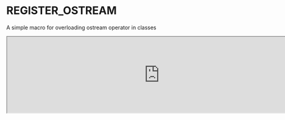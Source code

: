# REGISTER_OSTREAM
A simple macro for overloading ostream operator in classes


<iframe width="800px" height="200px" src="https://godbolt.org/e#z:OYLghAFBqd5QCxAFwE4FN0BoCWIIDGAtgIYDW6AgqsAM4gDkAtACIDCAspQNICiA%2BgCEAqgEkAMi34AVAJoAFXgFIAzCwBK6ADYB1HMgQt0AI1EA7AGYB7BlgJWiABxxb0qcSTPAAriWDpRABMQAiUAJkFwwTtvWmQHAHlvZEdkgDEXdDMSInRGWwtM%2Blh0QP0rVCCQAEYsQtcq2vqsnLz0AA8cx1cAOgJHRyxQBlscWnMCLW9A0sYABlHaDhIcMwBlK29UAjyGBdxaBMcs%2BdstT2AqkYBKLAhS8srgsLrMqpfm7NyQZJdaAHoMMAxsg3PwrHEMDkeggBkN8gcJlMZsE9otlqsNlsdoxqosjic0Vhzl4rgxbvcyvEniAVK8GsE6Z9Wj9kH9/qQCKgrPxflpaDD4SNEWZJtNZkSxhj1pttrs8QcCWZTsSLmTrrcxpxyOh5NyAFboAjIXG2fU1LBmdAAdwyDJAADZblpGABWWzKolWRjSDDoADU4RUCpNaIpSHsM14VIquHwzO%2BHS6vX6g2sZmQawIJFcNQALHUrBnhLRde0VebaiTQKEIlEsKXXMacEX8FlAmwrFMiMrqi92%2BJVugAHLeIjGNw1V1YRwQ/Qtsyd7u9l6z2jzouDq2j8eT6rTxtGtlFtbIEioZBLscrhvaI8L0/n5BbkdjieoKcNs8Xq89movOInxfHd3ynW5aFlHEGCDVYxRmQMVDYFtIXQHJVGUOZKBg0VkQDcIwj5AEgRBMEITQVCiBhAZ8KUTDaMoSYSFoWh/Q4ABPNhzmY%2BilAAdkiTD/SE/11F4ABxUQ1mkXh1H4BIpNEygOAgdjOKY2gsH9HBNMCTTaGuVQBMoYStIzLSEJYf1g0M%2BiTMCTZjFcf1Agsqzqh6ayVCMkz7DMOJ/QIBBzwAKn9FjVEs/CAAltC0Kx/WtCotECGivJ43iWBsujssoVZkH9UhVggAy6P42zhNUriWNoLKsME4S4mCEJNny1Q2DasKEPaxCwuQJr2y0Wq%2BJYcliTdD0VW9JMnBTOFQwWcNmqjGNUDjCAEzyQjAXQYE4lIlDoVhNMi0zbNc2qAt02QEsywrEAXmrEIonrQ9m1be4zA7LtrwtAchxAycVAdAAOGc52PRdvr/Wo1w3MxgLfQGQdvJsIcfH8od7FH7xPb9n3%2BxGPyB0HAIx5cLVJ/Ht0J2kQfAyDdhgixPvQCwRPEyTpNk%2BTpEUjh%2BCi%2BR5B4sIVBmQorXZiSpJkuSFN4JSBaFkWVFg3CurIqEiHQlW1fFQMwjCTluV5Nl%2BRhGicqDcWh39YclIENZeEUdRKGkBJ1CE/CQEtrDRZtyWADVKFkp2Xbdj3hPwzTfet1nbfkoQOeHEyTO9wN%2BINsIVYDgNE94YdLNTtPDYzzLDZ4ujRZwCxxf9IX%2BBDsT%2BGHFXvBZtmG6bluVfbGuc/jyWu/UZvhwgfg5iwfhan4F5%2BDpfgC34ad%2BAdKfeKn0H%2BAATin6pJ%2Bnme%2Bz3heLr3lfqjX6eN%2Bnrfql32fJ7trAelf647cruq/bFweA1E6WuZy15grZSr8ejvwSIHGS4gEiUBYLwKQXA2DqASBAf%2BnNZY8z5ppfg/Bg6NxHmsXBJUv5xwln/DmMtubyyUnMCAalmLv2LswlhrDWFKFdO1eqQkLCoBwO2XqTVNYUXCA6f0VhjioBINSNqbUICNRACAYRaEwhiIhJpBhNVVEBXfnxQQzCOFcOMsJCEXUOpBk0WYnqidBDJysWwf0%2BdC6GTYa4txhjypCQwMgLYZhxE1S8m4oJwSQlp04Z4sun8yG23QVQoBfNqj0KqppRw1QmGhIyYGcJ3D/S8P4Z9QRijlHa20RItw0iKiyMQvIvqRSDolLURpf0mjRE6Izvo4uHicmmKqQ4ixVV7GOKIbYiSKdMnjM6dk4xXtELmNFqkwZ9sOCO2djJCOntekBR6AszZTjMqBImWEoxJlvG%2BP8S4w5lzgldOmZEq2/tf5SwwdQ4BSkwhJPUik2o/pHBhHSVcyZxzhJ5IEQopR9TWllKkTI2Z1SwXFMhU0lp2iCC6MzoCiJPTYV9NFpY3Zwy7EAvGTctO2KDYqB2WSpZKzw7uw2WSgg2zqiDODqHVZrs6XEqmaS7qOKKVhEWQ7fgYc1mcs2Yy35gy9kXKuSS4SpzUB%2BIhDKolqqjkROGlEh55CnlxKwSAlQHzmJfJSS8H5Kh/kArlTwvhoLangvIiotRkiKmoF6TUoRELSlIqqq01F7SDHcpMeFMl/T1JSoJaMtVGTrWDKDJS3ldshUio5ZHcVTKWUh2Fey9ZXKgUzMTfGgVmzqXZtpWmhl2zi1ktZWW0VkdMmxs2fGlQgrll1tTfSxNErW34v4AXfZHTZVBq8egHxirzkHOjdGptGUtU/x1bEwB%2BqlJ5iNU01JpqUl0h%2BXmS1eaIkgoKfCr1zrykwt5R6upjqGn%2BI0b6lFaKh3qu6SGwtuKBl9pGaIMZ06glNtDfM5lJbk05rFZWhNHVa0ptzY2kdcb5nVsTaWmD4Hu1VszWy8tns4P5oQxS3tVLQPYcGT2zDHbYMxvg82%2BZeY200vrV2jqEq6N9oHSqw5saFVKoCc%2Bv9VrqNzvuQumJlDl00I4K6ddJqflmscDuxwBYfmun3dc%2BDR6XInpvZCl1F65Faa1oi%2B96k/VPsDXhrF77EKfrJTYwl/HXEAas5BnqKGwMVvQy5hx0H3M4ao3hmj/L6MUbQ8xjDmyfMkdwxqwDBHguoY82F%2BT5GEt%2BdCU5uZFLWNEfbal0j2zsuJsi4xg9OTAuOFdPF3z%2BWKsRv7c4qdlyuNjrOcqxrDmmuCcysJ3OurxOvI4A6aTPzvm/O3SkpTFWUlOnS%2Bp21x77UItKbpyp2Kr0OsM964z3FH0Boxa%2B/DeLbORp/R1xz1HYteaTbl6r6arvFc7aV255WkMdTcyRu7r2eoPco7NgLl3CPIeIyVu7gOoNZry9Fsrl3CtveB49u7sPvsQ%2Bq1D57l3KsgZux9iDmOa0o6i/5mLzmxFY4YwjiDpPjv1cHUS5r46eMcbO09tOQnSHatEwAzBEneLDc3bJ8bu6UnTh%2BWvH5vFVOp1jRpwpG2RHLfPaty9Bn5eNO21osR/q9HmcxW%2BzLR3E12ajczlhGWerxuAzl8nua7uW6KwTkraOeWZclWTkLiWeoSq%2B95h3j2ndRwB1VnHnmwfI6w47on0PnNI4ce9kHEGY/%2Bh%2B5y/3BaXd46B9j%2BPnmM/g/D37yP6OSdB%2Bz0lqn9v8%2B/ZCWbvljheIl4p55%2BvbGGt8YmfT1rvGTedYC2zgei6xPc4G8DPno25MKcmyLxwYu68pOBpL6X83NOLdPeIlbbq1sq6dXe5pD7Ndmf27cyz%2BubOG5O7%2B7vL6i8u7t3DrPjeku37D%2B7tL1eLvOe99d63oXPfhfx5XlPQvZ3c3eZUPWPeHG3CDMApPX3KvNTf7aPBvSAzzRPZPBtIAgPZzXPVzCAn/BxCVbAn3AA9Av7YnF3cvO/b/D3fA7ZCg5/SHDAtPEAilZvK3F/GrVgivdg1PfDRwYGJAvArZPgurdjdrdveDbjSdNvS/eAjVPvKuETSWJdIfPmbeUfLdc1CbYXabFJDeH5UGH5bef5RffJZfT1bTBXaFJXfTFfCwtXXfEzXbbXQ/EyY/Zgg3DqI3U7GQq/YA2vJ/cA%2B/ZAx/FLVHRg3gz/OPB/X/V3f/bg8I8raAqI4ImI6AtA1/WQqPF3RPZIwQljUIwnUgrI5g2rN3PLO7QgmA4gjI/9d/cggQ6goQugog%2BIoo6/Eozgyg9gu7To%2BgsItovw8lYQso27CDfgiLWAwAgYzAl3beBopjGIuYlvWnATPDSQtraQnw87XvbrdnRQihLnF5BJOhTRGTMbTQoXZTHQ8XOfFJXeKOeDVJOYSXLYt/PDGXLfW9KFV1d1T4ozBwnbffPbKXeDNwvlDw6xc/V4r2OokogIr/boiDeE9IlnGYkoyI3Axor3AoiPaYpg2vJIzEhYmg5LCY6o1E/EoYnIokmrVAyYkgt4sgkoyo3IrE7ZSolEng8rZohE8oynHEgvPE3g3owIqg4koQkUqo1oxk4o2vcYtgvkzzeUrghgoU8rJYhU0YzzDUlU/omU9o/wuYeYmrfeEQ1vYdNYlrCdDY6E/U1nXY/vTnZ5eJEBaoRJU4kbDQ%2BTLQq40XXQ24wwzSGEvDJ4r5NJW0u04FJfWXJbM9KwjfZXWwzbew5FIE5wkEizPXdw0/TwqE6EmvIY%2BE1k8UiVZE%2Bkmo9xWE2vDEoIvIv/XUwoyMykltY00HAUuA2ohA7I1shPdsqYps3glkmkiovshkzIg0oYnk4smrHkzkhIy7SU6cno0cis7YpkuUnspUlcik3gnUroxUpLPcvoxs8cwYi3I0kY4PR/C8uI1Uzs9cwsos4cpE%2BE6VMQ8I9YrvCMysnY%2BdXrZQo41095D0/nc470y4qbP0m4/Qu4oMrJEM/eMMr5P5b803ObUwmM1fb4vTOFJM1XHfVMtpdM3w4NQ7HMyEpOY3V4gsi3TckIsk6U08tE6suimIz/OctUwPS80vVI7crkmHVikkuk8k/irAwSoQjk8snc7k8SiVWcqS0Sl3Rc58pvPi%2Bc5zZU/crUpLTS483Egc9U2S7ZI8lou8pi5soDG8zPMUk0qyvPRitc2Ux8oy1JMskSgyy7PsFyry5YpnD8q0xnd81Ckir2eQ7%2Bf8wfQCpSaoQ1ECsfQXRTbQqC2fGCwMh4hCp%2BVy5Cr5C1YK%2BCw9aMv4ywn4zfPC7fdRAEjXIi9FDM3XMi8NL9ezLYmioDbytSzij/Fy9ihS9Sl3Qk2stk0k28vU8y3g6kgaksgrdqjysS7i6IkkyS9yjq%2BoualIkk%2BSpamapSlyyUjirako3S0UxErchisy%2B8py%2BNEy3k7SxY6a0a8rU01ausp4u6xyici3J8iak0tyhythFqilHyzUq8mIwGhs/Sn8h8i3fqmy23aAt8zYgcz8vyvK4MuQh0hQiKw4l06KtdOKr0ifJK6ff01Kxwe41GnJUMkbUbY%2BEbBTC6F45nEwu1cw5MtfRXBMmwlm/CiqwirXGqkK/xeq5iOrb9C/Hw/6q7JcpE16iGi6xDLqmWt6s80AlytInq5ako8amG3s06ka8696%2BZIcr6kc3Wk8/W5WilKclSsvRWv6qsoY5S42iDXa9W/ajcp6waw6qUs62Wg2ilK6qW7U229he2887yuyvSwU825i5yj2ya1y4OlwmOi3Gs7WzzUG%2Byn2kOrsuE6G46x/NWza32i21JLW/OkGxPeGi0iJJGoKlG2ddG8Kx5AC7GjgfcdQgXC4xK30om6Cvg2C9KiJSmrKkbOTGKr5SbfcBm6dJmhbLm8q9fX4sqr4n1RwtM/mweg7QLCEhxLwsWmQiWz6tO%2Bi4as24u5O%2BWuOmrbqou6OiyuLK%2Bts028Gu%2Bsaly4S36pWi%2BilI24%2BmIxaz%2Bu2nO2vK2p2zzDawB7OyG%2BZR2v%2Bkkl22%2B8%2B%2B%2B4YoGnikkr2va%2B6y7AO62265%2BqOrB5zR61B%2BaoQ4hsGghr%2B5Bt07yn6rOtC4Bws1O8ukkjOyOjsoB6BgGvOg8kGwuyBpO6hsu3h1hj%2B%2BhnXOWgG3%2BlhshyoqunvGugKqQlGhhtGv85uyK1uy%2BDusCgmnumfPQ/utK8m25Yet07K2mier5KfS%2Bae6unJD45enTdmpe%2Bele9XUzYEgWsE8lHeoZSi7w6i0O1qx%2B6W/BjhqhiIhW8J/swhvq1WxOiRv2xTd%2BxJwRwclygB8R1RyR6fFyiB7JpJku2BmRiVBBgRop7%2BlB6y0p7ZDB12uJkonBsBw8tJ2q3J8hrS4G1hiO0yvWzhjpo%2B2phOmJscyJh65hkRshm%2BipgWh6nhm61h/hwpuZzy4RxZshsR/pqBjp6RqZ0srJ7ZnJ5Jy%2Bbynk%2BRzjCQpRm0lR9JzVHrDRrGldNu3nPGzu8C7uyC3ulKox0muC2NMx6mseumyemxmfaoCXGe9C5m69Vm7C6w3Ctx/43mg/dpo/LM8E8i3evMoJxh2i0J9Otp1ZzqglpLGZlZtFkuhZ7poQ5Zo5nZ5J9Zml/I0Z1cgZ5JvZjZggolze5J0BuBponlkx4pnaoV/K3Jr2wOnSsViW5pgViVK6zB1%2Bh63p665lplVVpV9lkumh0lkGuh%2Blu5zyyZrlplclw1ylqpmK7yuls%2BhlnVpltBzZnlw%2Bzl9V1JQ5u145nV/l4Z051l3quEkp/ZplSUi58Qy0hnZR25y10Kxu6JJQzR556oEfN53Rn0r5gxgMv53lkyQFix1JEF6xr5cFwxlNuxpB3JQqpx4qnCtgdbWMgivfaq6Q2NHxsNYWxqqi5q4JgGtqgNxS9E6J0%2Bl%2BytxIhJgdwN2vR10hllkdyhsdjHTJmV3tvJvV9aldvFmB0VydjW92khtaoQ%2BpxB8Z7BlyxVhp5Vzy1VqVkGzVy97Vq1oZkNkZ%2BdiJ71q1k191thvpr1yp6h6lp10s210d%2B1q1mdw90srZv9o1oht1oDplT10Dj96h31l9/1t92J09oh4N011Jcpil4Vq1yV3B1hr28Nnc2uhGvKhu9RgfJ5iTe%2BHR8fDNqfLNkmsm8V0xxCqmgt8ekbUFktr5Mtgw1JIwncxxpF2thF%2BtoqlM5tvm1t0EjF3xrF/x0W20w%2B/tzDsZxdklg95681mD/93gwD2d7ZEDhd7D7s9doQ6D5DsD5B%2BD8z0onTtlxz3gtDvDgpi12D7a2zspzdrh6prphDkL9hrDvT2Y89oLjpm90jsh%2B9k9lD3g3VgzwatLih99kziZ7yozhzvz3Om1l11di6by%2BzqzlLh65zyDxDkrrdgGrz79nz4z4lm/XD79gj3z3N4j7y492Znr6huVv1q6ijngqjmN2Nu5PYzG5055sIE45JT095vRzN4m35zjgFnjke1JYFqxkbMF4Tr5UT%2B%2BU1Z40ayT2F7mxe0qqT%2BTteltkz9tj9Bq6nDT/M0r7TrLyL6zodgL%2BszO7rtrkosz2roa773T376d1J3dt2oYmr56pDyrjzmS/7tdtz6ShcndjHwd/dmpl9/rwjwb3cmL2Hxpw08O%2Br4LzL0LlzmniLyHqr41vLqnjp0H5661snqHwsiDjnir7Lwr/whHjLpHgXqbh6prsLjDiH9zwXwsjrqXrr1r4nh6kjlpkGwnoHrjnV4b9Di95LnLy7Bbrq1Vsb/yqNm5ybojuNqJBQvuNmf4f4PrFQkBJWYWTCUaF0Bgd0S0SaVkdkYiPaVAcEepKiQYeaUaCACMKwZaR4NaDaf3/kDkEgLkHkQiQUK6LMHMPIM%2BK6G6eQcsIkc0OkR6WsSICIbGN6ZUD6L6cmWoP6amXcImMGdcCGX8LGWGCGBGJv2kSvtGPGdvimO8Kv9GKmV8HvukSmQf2oSmbv0CC1BsBmRgJmDuViSgZBBIfgYQaQCQIhKKR0yWJBFBLfnf8QPfuj22XgAADXkEoELggHaHfnaAP4DGHlHnHhnjngXiXhXivhvi3gfiIVD4e8OeOPWnhLx9we8K%2BBCz3h3wH4C3TSMOBfhvwP4GNR5A3HtgjwIAYCd%2BNf1v7383%2BLcceHgkoAEIxIRCfgJpAQGncU2WAGAZfDoHTgz449Y%2BOY0Qq7xQYG8NeNOALB0gXgtQZ4iQhf6OIoE6gGBHAgQT8Aj%2BqCDgJpBwH%2Bg5IgcdQCpE0gYCm4xA/BE3AoEah/QGg0gVoOITCDFByg42FYGHCtBNIZgQmOCAsD8BzwdAdJMYP7Q387%2BLACAKYPMG5BLB1gqwLYPsH6QjBkCWSHgNcHuCU%2B3ITwdgH9BWCm%2BNguwTQH0gmQPBrQIMEGBiHvg4h/g23t/Ht7%2BhHea/Dfif134Cx6InvcaL7y9CJ8AQpg02H8EFAR8NQWAMgCAFdCTwveeYCaJUOFD0BagDQu4DACgADCo%2BzUJwJkFWh4BCADgZwK4A/CMQvAMVOYE0BcCghUA9ACAMYBVDGBVg54NiKaDsAOBcgGYBIGYC0C7CiQMwUgF4FzDnCcAGAZsAADd0A9AIkB0CNDJBdg%2BwPKNoBVBaAcAxgKRKgA4gx8PhtgNADgCICmhbgFgc4HQEDj8JrQSoPYZnzOg59LoJ0fPoX32DmgHoFwJ6HWAr6/DjAxQYqFgAkQQxnhTARqBFDL5RAwgJAf0EwASAqBbAr0CGG2E%2BjT8sADfcfqBBhjgwFwnIzvguDn57g%2B%2BD4AfpjCH6oxxRQEAmD3xn4Si6%2BX4WUY315H0xsQ8oUEX6BqDOhyhnofYN6AYDtBgYDoJgA6DoxzDgA/oGKj0DmA9BmU9CZ6BX39C%2BhMA5Kb5J2FGEzDyUfyUEacEaHNDWhY0BgB0KwAQigx%2Bo2wIaJZEgBJ4fQuALACQAtRUgyANaPYC9GTh%2BwK0JESdCz7nQ0RxYUsAXxVDkQc%2BWAa0FIkcCQjgxPvSMaSMYBJAUgyQcRGzGNGmjzRAUasNaJUC2j7Rugz0dMLcA%2BjrgfosMLcAQCoQZgH4Eke0NsDhjJ4dY6MQ2FjFYAGhtwQMW0MYDMiKhBohEGuODFhBOhu44UPuMeGrCFwIAPMEAA%3D%3D"></iframe>
